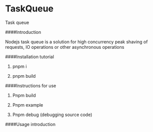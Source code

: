 # TaskQueue



Task queue



####Introduction



Nodejs task queue is a solution for high concurrency peak shaving of requests, IO operations or other asynchronous operations



####Installation tutorial



1. pnpm i

2. pnpm build



####Instructions for use



1. Pnpm build

2. Pnpm example

3. Pnpm debug (debugging source code)



####Usage introduction



<!-- Slice length maxlen -- >



const taskQueue = new TaskQueue({ maxLen: 10 });



<!-- A queue -- >

const task = {

name,

children: [],

};



<!-- Push several functions in a single queue -- >

task. children. push({

defer: syncFn,

params: "args",

});



<!-- Subsequent operations will be triggered after all functions in a queue are executed -- >

taskQueue. push(task). then((res) => {

console. log(res);

});



<!-- Delete the first three asynchronous functions -- >

taskQueue. unshift(3)



<!-- Initialize the current queue -- >

taskQueue. clear()